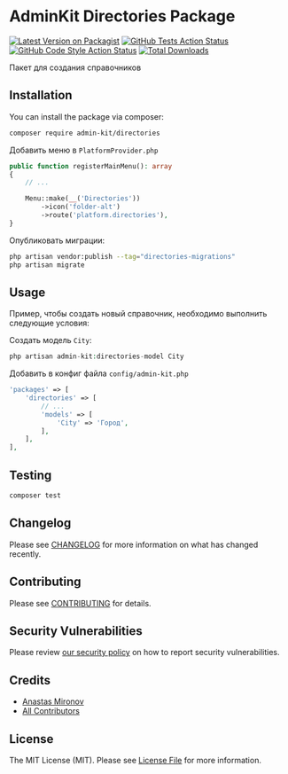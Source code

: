 # AdminKit Directories Package

[![Latest Version on Packagist](https://img.shields.io/packagist/v/admin-kit/directories.svg?style=flat-square)](https://packagist.org/packages/admin-kit/directories)
[![GitHub Tests Action Status](https://img.shields.io/github/actions/workflow/status/admin-kit/directories/run-tests.yml?branch=1.x&label=tests&style=flat-square)](https://github.com/admin-kit/directories/actions?query=workflow%3Arun-tests+branch%3Amain)
[![GitHub Code Style Action Status](https://img.shields.io/github/actions/workflow/status/admin-kit/directories/fix-php-code-style-issues.yml?branch=1.x&label=code%20style&style=flat-square)](https://github.com/admin-kit/directories/actions?query=workflow%3A"Fix+PHP+code+style+issues"+branch%3Amain)
[![Total Downloads](https://img.shields.io/packagist/dt/admin-kit/directories.svg?style=flat-square)](https://packagist.org/packages/admin-kit/directories)

Пакет для создания справочников

## Installation

You can install the package via composer:

```bash
composer require admin-kit/directories
```

Добавить меню в `PlatformProvider.php`
```php
public function registerMainMenu(): array
{
    // ...

    Menu::make(__('Directories'))
        ->icon('folder-alt')
        ->route('platform.directories'),
}
```

Опубликовать миграции:

```bash
php artisan vendor:publish --tag="directories-migrations"
php artisan migrate
```

## Usage

Пример, чтобы создать новый справочник, необходимо выполнить следующие условия:

Создать модель `City`:
```php
php artisan admin-kit:directories-model City
```

Добавить в конфиг файла `config/admin-kit.php`
```php
'packages' => [
    'directories' => [
        // ...
        'models' => [
            'City' => 'Город',
        ],
    ],
],
```

## Testing

```bash
composer test
```

## Changelog

Please see [CHANGELOG](CHANGELOG.md) for more information on what has changed recently.

## Contributing

Please see [CONTRIBUTING](CONTRIBUTING.md) for details.

## Security Vulnerabilities

Please review [our security policy](../../security/policy) on how to report security vulnerabilities.

## Credits

- [Anastas Mironov](https://github.com/ast21)
- [All Contributors](../../contributors)

## License

The MIT License (MIT). Please see [License File](LICENSE.md) for more information.
